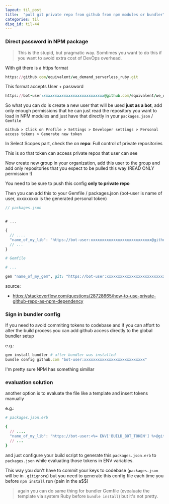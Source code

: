 ```yaml
---
layout: til_post
title:  "pull git private repo from github from npm modules or bundler"
categories: til
disq_id: til-44
---
```



### Direct password in NPM package

> This is the stupid, but pragmatic way. Somtimes you want to do this if
> you want to avoid extra cost of DevOps overhead.

With git there is a https format

```ruby
https://github.com/equivalent/we_demand_serverless_ruby.git
```

This format accepts User + password

```ruby
https://bot-user:xxxxxxxxxxxxxxxxxxxxxxxxxxx@github.com/equivalent/we_demand_serverless_ruby.git
```

So what you can do is create a new user that will be used **just as a bot**, 
add only enough permissions that he can just read the repository you
want to load in NPM modules and just have that directly in your
`packages.json` / `Gemfile`


```
Github > Click on Profile > Settings > Developer settings > Personal access tokens > Generate new token

```

In Select Scopes part, check the  on **repo**:  Full control of private  repositories

This is so that token can access private repos that user can see


Now create new group in your organization, add this user to the group and  add only repositories that you expect
to be pulled this way (READ ONLY permission !)


You need to be sure to push this config **only to private repo**



Then you can add this to your Gemfile  /  packages.json (bot-user is
name of user, xxxxxxxxx is the generated personal token)

```js
// packages.json


# ...

{
  // ....
  "name_of_my_lib": "https://bot-user:xxxxxxxxxxxxxxxxxxxxxxxxxxx@github.com/ghuser/name_of_my_lib.git"
  // ...
}

```


```ruby
# Gemfile

# ...

gem "name_of_my_gem", git: "https://bot-user:xxxxxxxxxxxxxxxxxxxxxxxxxxx@github.com/ghuser/name_of_my_gem.git"

```


source:

* <https://stackoverflow.com/questions/28728665/how-to-use-private-github-repo-as-npm-dependency>


### Sign in bundler config

If you need to avoid commiting tokens to codebase and if you can affort to alter the build process you can add github access
directly to the global bundler setup

e.g.:

```ruby
gem install bundler # after bundler was installed
bundle config github.com "bot-user:xxxxxxxxxxxxxxxxxxxxxxxxxxx"
```

I'm pretty sure NPM has something simillar

### evaluation solution


another option is to evaluate the file like a template and insert tokens
manually

e.g.:

```ruby
# packages.json.erb

{
  // ....
  "name_of_my_lib": "https://bot-user:<%= ENV['BUILD_BOT_TOKEN'] %>@github.com/ghuser/name_of_my_lib.git"
  // ...
}

```

and just configure your build script to generate this
`packages.json.erb` to `packages.json` while evaluating those tokens in
ENV variables.

This way you don't have to commit your keys to codebase (`packages.json`
will be in `.gitignore`) but you need to generate this config file each
time you before  `npm install` run (pain in the a$$)

> again you can do same thing for bundler Gemfile (evealuate the
> template via system Ruby before `bundle install`) but it's not pretty.
